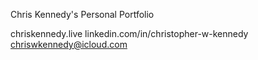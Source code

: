 Chris Kennedy's Personal Portfolio

chriskennedy.live linkedin.com/in/christopher-w-kennedy chriswkennedy@icloud.com

